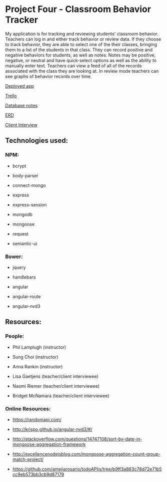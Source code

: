 # Project Four - Classroom Behavior Tracker

My application is for tracking and reviewing students' classroom behavior. Teachers can log in and either track behavior or review data. If they choose to track behavior, they are able to select one of the their classes, bringing them to a list of the students in that class. They can record positive and negative behaviors for students, as well as notes. Notes may be positive, negative, or neutral and have quick-select options as well as the ability to manually enter text. Teachers can view a feed of all of the records associated with the class they are looking at.
In review mode teachers can see graphs of behavior records over time.

[Deployed app](http://behavior-tracker.herokuapp.com/#/)

[Trello](https://trello.com/b/vmikxhp4/ga-wdi-final-project)

[Database notes](docs/data_notes.md)

[ERD](docs/erd.png)

[Client Interview](docs/client_interview_notes.md)

## Technologies used:

### NPM: 

- bcrypt

- body-parser

- connect-mongo

- express

- express-session

- mongodb

- mongoose

- request

- semantic-ui

### Bower:

- jquery

- handlebars

- angular

- angular-route

- angular-nvd3

## Resources: 

### People:

- Phil Lamplugh (instructor)

- Sung Choi (instructor)

- Anna Rankin (instructor)

- Lisa Gaetjens (teacher/client interviewee)

- Naomi Riemer (teacher/client interviewee)

- Bridget McNamara (teacher/client interviewee)

### Online Resources: 

- https://randomapi.com/

- http://krispo.github.io/angular-nvd3/#/

- http://stackoverflow.com/questions/14747108/sort-by-date-in-mongoose-aggregation-framework

- http://excellencenodejsblog.com/mongoose-aggregation-count-group-match-project/

- https://github.com/amejiarosario/todoAPIjs/tree/b9ff3a863c78d72e71b5cc9eb573bb3cb9d87179

